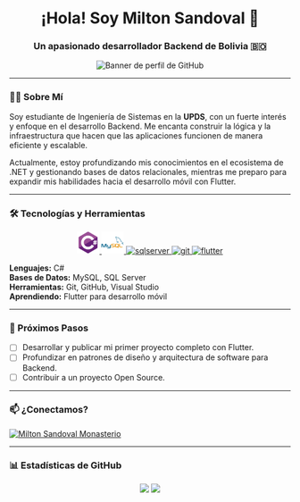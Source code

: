 <h1 align="center">¡Hola! Soy Milton Sandoval 👋</h1>
<h3 align="center">Un apasionado desarrollador Backend de Bolivia 🇧🇴</h3>

<p align="center">
  <img src="https://avatars.githubusercontent.com/u/117595866?s=400&u=6979bbed6f1d932e74863f783358646b3dd8be0d&v=4" alt="Banner de perfil de GitHub">
</p>

---

### 👨‍💻 Sobre Mí

<p>
  Soy estudiante de Ingeniería de Sistemas en la <b>UPDS</b>, con un fuerte interés y enfoque en el desarrollo Backend. Me encanta construir la lógica y la infraestructura que hacen que las aplicaciones funcionen de manera eficiente y escalable.
</p>
<p>
  Actualmente, estoy profundizando mis conocimientos en el ecosistema de .NET y gestionando bases de datos relacionales, mientras me preparo para expandir mis habilidades hacia el desarrollo móvil con Flutter.
</p>

---

### 🛠️ Tecnologías y Herramientas

<p align="center">
  <a href="https://dotnet.microsoft.com/en-us/languages/csharp" target="_blank" rel="noreferrer">
    <img src="https://raw.githubusercontent.com/devicons/devicon/master/icons/csharp/csharp-original.svg" alt="csharp" width="40" height="40"/>
  </a>
  <a href="https://www.mysql.com/" target="_blank" rel="noreferrer">
    <img src="https://raw.githubusercontent.com/devicons/devicon/master/icons/mysql/mysql-original-wordmark.svg" alt="mysql" width="40" height="40"/>
  </a>
  <a href="https://www.microsoft.com/en-us/sql-server" target="_blank" rel="noreferrer">
    <img src="https://raw.githubusercontent.com/lukway-dev/Logos/6ecf0f479079017875a4048faa3f5d0336ef3613/microsoft_sql_server.svg" alt="sqlserver" width="40" height="40"/>
  </a>
  <a href="https://git-scm.com/" target="_blank" rel="noreferrer">
    <img src="https://www.vectorlogo.zone/logos/git-scm/git-scm-icon.svg" alt="git" width="40" height="40"/>
  </a>
  <a href="https://flutter.dev" target="_blank" rel="noreferrer">
    <img src="https://www.vectorlogo.zone/logos/flutterio/flutterio-icon.svg" alt="flutter" width="40" height="40"/>
  </a>
</p>

**Lenguajes:** C# <br>
**Bases de Datos:** MySQL, SQL Server <br>
**Herramientas:** Git, GitHub, Visual Studio <br>
**Aprendiendo:** Flutter para desarrollo móvil <br>

---

### 🌱 Próximos Pasos

-   [ ] Desarrollar y publicar mi primer proyecto completo con Flutter.
-   [ ] Profundizar en patrones de diseño y arquitectura de software para Backend.
-   [ ] Contribuir a un proyecto Open Source.

---

### 📫 ¿Conectamos?

<p align="left">
  <a href="www.linkedin.com/in/milton-sandoval-monasterio-56767a29a" target="blank">
    <img align="center" src="https://raw.githubusercontent.com/rahuldkjain/github-profile-readme-generator/master/src/images/icons/Social/linked-in-alt.svg" alt="Milton Sandoval Monasterio" height="30" width="40" />
  </a>
</p>

---

### 📊 Estadísticas de GitHub

<p align="center">
  <img height="180em" src="https://github-readme-stats.vercel.app/api?username=MiltonSandoval&show_icons=true&theme=dracula&include_all_commits=true&count_private=true"/>
  <img height="180em" src="https://github-readme-stats.vercel.app/api/top-langs/?username=MiltonSandoval&layout=compact&langs_count=7&theme=dracula"/>
</p>
